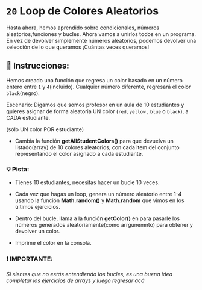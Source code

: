 # `20` Loop de Colores Aleatorios

Hasta ahora, hemos aprendido sobre condicionales, números aleatorios,funciones y bucles. Ahora vamos a unirlos todos en un programa. En vez de devolver simplemente números aleatorios, podemos devolver una selección de lo que queramos ¡Cuántas veces queramos!

## :pencil: Instrucciones:

Hemos creado una función que regresa un color basado en un número entero entre `1` y `4`(incluido). Cualquier número diferente, regresará el color `black`(negro).

Escenario: Digamos que somos profesor en un aula de 10 estudiantes y quieres asignar de forma aleatoria UN color (`red`, `yellow` , `blue` o `black`), a CADA estudiante. 

(sólo UN color POR estudiante)

* Cambia la función **getAllStudentColors()** para que devuelva un listado(array) de 10 colores aleatorios, con cada item del conjunto representando el color asignado a cada estudiante.

### :bulb: Pista: 

- Tienes 10 estudiantes, necesitas hacer un bucle 10 veces.

- Cada vez que hagas un loop, genera un número aleatorio entre 1-4 usando la función **Math.random()** y **Math.random** que vimos en los últimos ejercicios.

- Dentro del bucle, llama a la función **getColor()** en para pasarle los números generados aleatoriamente(como arrgunemnto) para obtener y devolver un color.

- Imprime el color en la consola.

### :exclamation: IMPORTANTE:
*Si sientes que no estás entendiendo los bucles, es una buena idea completar los ejercicios de arrays y luego regresar acá*
